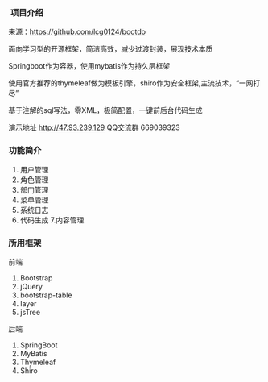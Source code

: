 ###  **项目介绍**
来源：https://github.com/lcg0124/bootdo


面向学习型的开源框架，简洁高效，减少过渡封装，展现技术本质

Springboot作为容器，使用mybatis作为持久层框架

使用官方推荐的thymeleaf做为模板引擎，shiro作为安全框架,主流技术，“一网打尽”

基于注解的sql写法，零XML，极简配置，一键前后台代码生成

演示地址 http://47.93.239.129
QQ交流群 669039323

###  **功能简介** 


1. 用户管理
2. 角色管理
3. 部门管理
4. 菜单管理
5. 系统日志
6. 代码生成
7.内容管理

###  **所用框架** 


  前端 
1. Bootstrap
2. jQuery
3. bootstrap-table
4. layer
5. jsTree 

后端
1. SpringBoot 
2. MyBatis
3. Thymeleaf
4. Shiro

